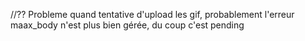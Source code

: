 //?? Probleme quand tentative d'upload les gif, probablement l'erreur maax_body n'est plus bien gérée, du coup c'est pending

